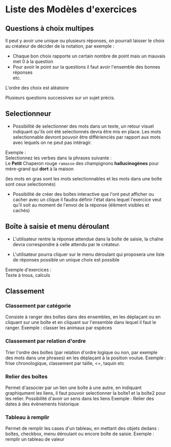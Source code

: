 # Liste des Modèles d'exercices

## Questions à choix multipes
Il peut y avoir une unique ou plusieurs réponses, on pourrait laisser le choix au créateur de décider
de la notation, par exemple :
- Chaque bon choix rapporte un certain nombre de point mais un mauvais met 0 à la question
- Pour avoir le point sur la questions il faut avoir l'ensemble des bonnes réponses\
etc.

L'ordre des choix est aléatoire

Plusieurs questions successives sur un sujet précis.

## Selectionneur

- Possibilité de selectionner des mots dans un texte, un retour visuel indiquant qu'ils ont été
selectionnés devra être mis en place. Les mots selectionnable devront pouvoir être différienciés
par rapport aux mots avec lequels on ne peut pas intéragir.

Exemple :   
Selectionnez les verbes dans la phrases suivante :\
Le **Petit** Chaperon rouge `ramasse` des champignons **hallucinogènes** pour mère-grand qui **dort** 
à la maison

(les mots en gras sont les mots selectionnables et les mots dans une boîte sont ceux selectionnés)

- Possibilité de créer des boîtes interactive que l'ont peut afficher ou cacher avec un clique
 il faudra définir l'état dans lequel l'exercice veut qu'il soit au moment de l'envoi de la réponse
 (élèment visibles et cachés)
 
## Boîte à saisie et menu déroulant

- L'utilisateur rentre la réponse attendue dans la boîte de saisie, la chaîne devra correspondre à celle
attendu par le créateur.

- L'utilisateur pourra cliquer sur le menu déroulant qui proposera une liste de réponses possible
un unique choix est possible

Exemple d'exercices :   
Texte à trous, calculs

## Classement

### Classement par catégorie
Consiste à ranger des boîtes dans des ensembles, en les déplaçant ou en cliquant sur une boîte et en
cliquant sur l'ensemble dans lequel il faut le ranger.
Exemple : classer les animaux par espèces

### Classement par relation d'ordre
Trier l'ordre des boîtes (par relation d'ordre logique ou non, par exemple des mots dans une phrases)
en les déplaçant à la position voulue.
Exemple : frise chronologique, classement par taille, <=, taquin etc

### Relier des boîtes
Permet d'associer par un lien une boîte à une autre, en indiquant graphiqument les liens, il faut
pouvoir selectionner la boîte1 et la boîte2 pour les relier. Possibilité d'avoir un sens dans les liens
Exemple : Relier des dates à des évènements historique

### Tableau à remplir
Permet de remplir les cases d'un tableau, en mettant des objets dedans : boîtes, checkbox, menu
déroulant ou encore boîte de saisie.
Exemple : remplir un tableau de valeur





